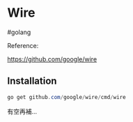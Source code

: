 # Wire

#golang

Reference:

<https://github.com/google/wire>

## Installation

```powershell
go get github.com/google/wire/cmd/wire
```

有空再補...
